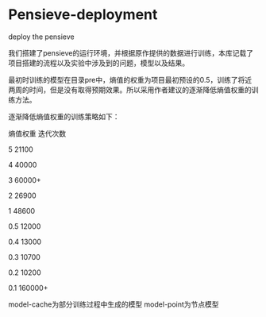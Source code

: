 # Pensieve-deployment
deploy the pensieve 

我们搭建了pensieve的运行环境，并根据原作提供的数据进行训练，本库记载了项目搭建的流程以及实验中涉及到的问题，模型以及结果。

最初时训练的模型在目录pre中，熵值的权重为项目最初预设的0.5，训练了将近两周的时间，但是没有取得预期效果。所以采用作者建议的逐渐降低熵值权重的训练方法。

逐渐降低熵值权重的训练策略如下：

   熵值权重   迭代次数
   
   5         21100
   
   4         40000
   
   3         60000+
   
   2         26900
   
   1         48600
   
   0.5       12000
   
   0.4       13000
   
   0.3       10700
   
   0.2       10200
   
   0.1       160000+


   model-cache为部分训练过程中生成的模型
   model-point为节点模型   
